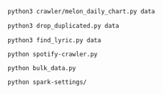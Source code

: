```bash
python3 crawler/melon_daily_chart.py data
```

```bash
python3 drop_duplicated.py data
```

```
python3 find_lyric.py data
```


```
python spotify-crawler.py      
```

```
python bulk_data.py  
```

```
python spark-settings/
```